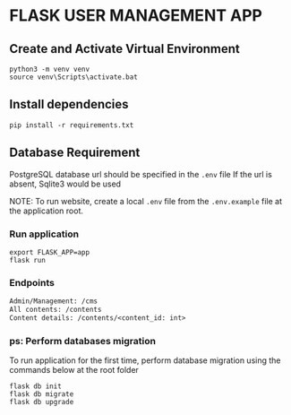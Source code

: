 # FLASK USER MANAGEMENT APP

## Create and Activate Virtual Environment

```shell
python3 -m venv venv
source venv\Scripts\activate.bat
```

## Install dependencies

```shell
pip install -r requirements.txt
```

## Database Requirement

PostgreSQL database url should be specified in the `.env` file
If the url is absent, Sqlite3 would be used

NOTE: To run website, create a local `.env` file from the `.env.example` file at the application root.

### Run application

```shell
export FLASK_APP=app
flask run
```

### Endpoints

```txt
Admin/Management: /cms
All contents: /contents
Content details: /contents/<content_id: int>
```

### **ps: Perform databases migration**

To run application for the first time, perform database migration using the commands below at the root folder

```shell
flask db init
flask db migrate
flask db upgrade
```
